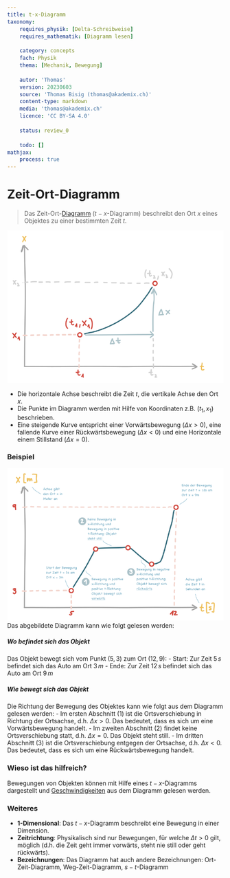 ```yaml
---
title: t-x-Diagramm
taxonomy:
	requires_physik: [Delta-Schreibweise]
	requires_mathematik: [Diagramm lesen]

	category: concepts
	fach: Physik
	thema: [Mechanik, Bewegung]

	autor: 'Thomas'
	version: 20230603
	source: 'Thomas Bisig (thomas@akademix.ch)'
	content-type: markdown
	media: 'thomas@akademix.ch'
	licence: 'CC BY-SA 4.0'

	status: review_0

	todo: []
mathjax:
	process: true
---
```


# Zeit-Ort-Diagramm

> Das Zeit-Ort-[Diagramm][1] ($t-x$-Diagramm) beschreibt den Ort $x$ eines Objektes zu einer bestimmten Zeit $t$.

![Zeit-Ort-Diagramm (t-x-Diagramm) theoretische Darstellung](Zeit-Ort-Diagramm-theoretisch.svg?resize=450,300&class=float-right)

- Die horizontale Achse beschreibt die Zeit $t$, die vertikale Achse den Ort $x$.
- Die Punkte im Diagramm werden mit Hilfe von Koordinaten z.B. $(t_1,x_1)$ beschrieben.
- Eine steigende Kurve entspricht einer Vorwärtsbewegung ($\Delta x \gt 0$), eine fallende Kurve einer Rückwärtsbewegung ($\Delta x \lt 0$) und eine Horizontale einem Stillstand ($\Delta x=0$).

### Beispiel
![Beispiel eines Zeit-Ort-Diagramm (t-x-Diagramm)](Zeit-Ort-Diagramm-Beispiel.svg?resize=450,350&class=float-right) Das abgebildete Diagramm kann wie folgt gelesen werden:

##### Wo befindet sich das Objekt
Das Objekt bewegt sich vom Punkt $(5,3)$ zum Ort $(12,9)$:
	- Start: Zur Zeit $5\,s$ befindet sich das Auto am Ort $3\,m$
	- Ende: Zur Zeit $12\,s$ befindet sich das Auto am Ort $9\,m$

##### Wie bewegt sich das Objekt
Die Richtung der Bewegung des Objektes kann wie folgt aus dem Diagramm gelesen werden:
	- Im ersten Abschnitt (1) ist die Ortsverschiebung in Richtung der Ortsachse, d.h. $\Delta x \gt 0$. Das bedeutet, dass es sich um eine Vorwärtsbewegung handelt.
	- Im zweiten Abschnitt (2) findet keine Ortsverschiebung statt, d.h. $\Delta x=0$. Das Objekt steht still.
	- Im dritten Abschnitt (3) ist die Ortsverschiebung entgegen der Ortsachse, d.h. $\Delta x \lt 0$. Das bedeutet, dass es sich um eine Rückwärtsbewegung handelt.

### Wieso ist das hilfreich?
Bewegungen von Objekten können mit Hilfe eines $t-x$-Diagramms dargestellt und [Geschwindigkeiten][1] aus dem Diagramm gelesen werden.

### Weiteres
- **1-Dimensional**: Das $t-x$-Diagramm beschreibt eine Bewegung in einer Dimension.
- **Zeitrichtung**: Physikalisch sind nur Bewegungen, für welche $\Delta t \gt 0$ gilt, möglich (d.h. die Zeit geht immer vorwärts, steht nie still oder geht rückwärts).
- **Bezeichnungen**: Das Diagramm hat auch andere Bezeichnungen: Ort-Zeit-Diagramm, Weg-Zeit-Diagramm, $s-t$-Diagramm

[1]: <konzepte/konzept-1/> "Name des Konzepts"
